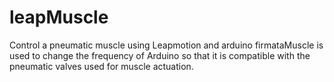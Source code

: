 # leapMuscle
Control a pneumatic muscle using Leapmotion and arduino
firmataMuscle is used to change the frequency of Arduino so that it is compatible with the pneumatic valves used for muscle actuation.
